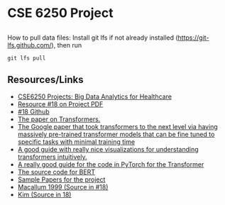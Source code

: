 # CSE 6250 Project

##

How to pull data files:
Install git lfs if not already installed (https://git-lfs.github.com/), then run

`git lfs pull`

## Resources/Links

- [CSE6250 Projects: Big Data Analytics for Healthcare](https://d1b10bmlvqabco.cloudfront.net/attach/jpbpri85qz97a/hknv39pnzou3m8/js4viv4i7cgc/CSE6250_project.pdf)
- [Resource #18 on Project PDF](http://www.aclweb.org/anthology/N18-1100)
- [#18 Github](https://github.com/jamesmullenbach/caml-mimic)
- [The paper on Transformers.](https://arxiv.org/pdf/1706.03762.pdf)
- [The Google paper that took transformers to the next level via having massively pre-trained transformer models that can be fine tuned to specific tasks with minimal training time](https://arxiv.org/pdf/1810.04805.pdf)
- [A good guide with really nice visualizations for understanding transformers intuitively.](http://jalammar.github.io/illustrated-transformer/)
- [A really good guide for the code in PyTorch for the Transformer](http://nlp.seas.harvard.edu/2018/04/03/attention.html)
- [The source code for BERT](https://github.com/google-research/bert)
- [Sample Papers for the project](https://drive.google.com/file/d/17MKum4lr4bhi8_sUwwqy5928rusQVWkG/view)
- [Macallum 1999 (Source in #18)](https://www.eecs.yorku.ca/course_archive/2005-06/F/6002B/Readings/multilabel.pdf)
- [Kim (Source in 18)](https://www.aclweb.org/anthology/D14-1181)
